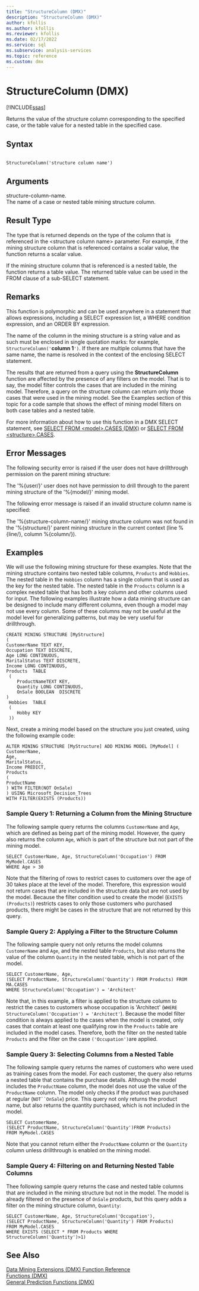 ```yaml
---
title: "StructureColumn (DMX)"
description: "StructureColumn (DMX)"
author: kfollis
ms.author: kfollis
ms.reviewer: kfollis
ms.date: 02/17/2022
ms.service: sql
ms.subservice: analysis-services
ms.topic: reference
ms.custom: dmx
---
```

# StructureColumn (DMX)
[!INCLUDE[ssas](../includes/applies-to-version/ssas.md)]

  Returns the value of the structure column corresponding to the specified case, or the table value for a nested table in the specified case.  
  
## Syntax  
  
```  
  
StructureColumn('structure column name')  
```  
  
## Arguments  
 structure-column-name.  
 The name of a case or nested table mining structure column.  
  
## Result Type  
 The type that is returned depends on the type of the column that is referenced in the \<structure column name> parameter. For example, if the mining structure column that is referenced contains a scalar value, the function returns a scalar value.  
  
 If the mining structure column that is referenced is a nested table, the function returns a table value. The returned table value can be used in the FROM clause of a sub-SELECT statement.  
  
## Remarks  
 This function is polymorphic and can be used anywhere in a statement that allows expressions, including a SELECT expression list, a WHERE condition expression, and an ORDER BY expression.  
  
 The name of the column in the mining structure is a string value and as such must be enclosed in single quotation marks: for example, `StructureColumn('`**column 1**`')`. If there are multiple columns that have the same name, the name is resolved in the context of the enclosing SELECT statement.  
  
 The results that are returned from a query using the **StructureColumn** function are affected by the presence of any filters on the model. That is to say, the model filter controls the cases that are included in the mining model. Therefore, a query on the structure column can return only those cases that were used in the mining model. See the Examples section of this topic for a code sample that shows the effect of mining model filters on both case tables and a nested table.  
  
 For more information about how to use this function in a DMX SELECT statement, see [SELECT FROM &#60;model&#62;.CASES &#40;DMX&#41;](../dmx/select-from-model-cases-dmx.md) or [SELECT FROM &#60;structure&#62;.CASES](../dmx/select-from-structure-cases.md).  
  
## Error Messages  
 The following security error is raised if the user does not have drillthrough permission on the parent mining structure:  
  
 The '%{user/}' user does not have permission to drill through to the parent mining structure of the '%{model/}' mining model.  
  
 The following error message is raised if an invalid structure column name is specified:  
  
 The '%{structure-column-name/}' mining structure column was not found in the '%{structure/}' parent mining structure in the current context (line %{line/}, column %{column/}).  
  
## Examples  
 We will use the following mining structure for these examples. Note that the mining structure contains two nested table columns, `Products` and `Hobbies`. The nested table in the `Hobbies` column has a single column that is used as the key for the nested table. The nested table in the `Products` column is a complex nested table that has both a key column and other columns used for input. The following examples illustrate how a data mining structure can be designed to include many different columns, even though a model may not use every column. Some of these columns may not be useful at the model level for generalizing patterns, but may be very useful for drillthrough.  
  
```  
CREATE MINING STRUCTURE [MyStructure]   
(  
CustomerName TEXT KEY,  
Occupation TEXT DISCRETE,  
Age LONG CONTINUOUS,  
MaritalStatus TEXT DISCRETE,  
Income LONG CONTINUOUS,  
Products  TABLE  
 (  
    ProductNameTEXT KEY,  
    Quantity LONG CONTINUOUS,  
    OnSale BOOLEAN  DISCRETE  
)  
 Hobbies  TABLE  
 (  
    Hobby KEY  
 ))  
```  
  
 Next, create a mining model based on the structure you just created, using the following example code:  
  
```  
ALTER MINING STRUCTURE [MyStructure] ADD MINING MODEL [MyModel] (  
CustomerName,  
Age,  
MaritalStatus,  
Income PREDICT,  
Products   
(  
ProductName  
) WITH FILTER(NOT OnSale)  
) USING Microsoft_Decision_Trees   
WITH FILTER(EXISTS (Products))  
```  
  
### Sample Query 1: Returning a Column from the Mining Structure  
 The following sample query returns the columns `CustomerName` and `Age`, which are defined as being part of the mining model. However, the query also returns the column `Age`, which is part of the structure but not part of the mining model.  
  
```  
SELECT CustomerName, Age, StructureColumn('Occupation') FROM MyModel.CASES   
WHERE Age > 30  
```  
  
 Note that the filtering of rows to restrict cases to customers over the age of 30 takes place at the level of the model. Therefore, this expression would not return cases that are included in the structure data but are not used by the model. Because the filter condition used to create the model (`EXISTS (Products)`) restricts cases to only those customers who purchased products, there might be cases in the structure that are not returned by this query.  
  
### Sample Query 2: Applying a Filter to the Structure Column  
 The following sample query not only returns the model columns `CustomerName` and `Age`, and the nested table `Products`, but also returns the value of the column `Quantity` in the nested table, which is not part of the model.  
  
```  
SELECT CustomerName, Age,  
(SELECT ProductName, StructureColumn('Quantity') FROM Products) FROM MA.CASES   
WHERE StructureColumn('Occupation') = 'Architect'  
```  
  
 Note that, in this example, a filter is applied to the structure column to restrict the cases to customers whose occupation is 'Architect' (`WHERE StructureColumn('Occupation') = 'Architect'`). Because the model filter condition is always applied to the cases when the model is created, only cases that contain at least one qualifying row in the `Products` table are included in the model cases. Therefore, both the filter on the nested table `Products` and the filter on the case `('Occupation')`are applied.  
  
### Sample Query 3: Selecting Columns from a Nested Table  
 The following sample query returns the names of customers who were used as training cases from the model. For each customer, the query also returns a nested table that contains the purchase details. Although the model includes the `ProductName` column, the model does not use the value of the `ProductName` column. The model only checks if the product was purchased at regular (`NOT``OnSale`) price. This query not only returns the product name, but also returns the quantity purchased, which is not included in the model.  
  
```  
SELECT CustomerName,    
(SELECT ProductName, StructureColumn('Quantity')FROM Products)   
FROM MyModel.CASES  
```  
  
 Note that you cannot return either the `ProductName` column or the `Quantity` column unless drillthrough is enabled on the mining model.  
  
### Sample Query 4: Filtering on and Returning Nested Table Columns  
 Thee following sample query returns the case and nested table columns that are included in the mining structure but not in the model. The model is already filtered on the presence of `OnSale` products, but this query adds a filter on the mining structure column, `Quantity`:  
  
```  
SELECT CustomerName, Age, StructureColumn('Occupation'),   
(SELECT ProductName, StructureColumn('Quantity') FROM Products)   
FROM MyModel.CASES   
WHERE EXISTS (SELECT * FROM Products WHERE StructureColumn('Quantity')>1)  
```  
  
## See Also  
 [Data Mining Extensions &#40;DMX&#41; Function Reference](../dmx/data-mining-extensions-dmx-function-reference.md)   
 [Functions &#40;DMX&#41;](../dmx/functions-dmx.md)   
 [General Prediction Functions &#40;DMX&#41;](../dmx/general-prediction-functions-dmx.md)  
  
  
